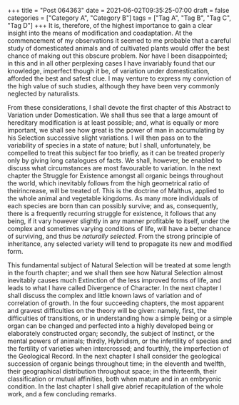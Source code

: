 +++
title = "Post 064363"
date = 2021-06-02T09:35:25-07:00
draft = false
categories = ["Category A", "Category B"]
tags = ["Tag A", "Tag B", "Tag C", "Tag D"]
+++
It is, therefore, of the highest importance to gain a clear insight into the means of modification and coadaptation. At the commencement of my observations it seemed to me probable that a careful study of domesticated animals and of cultivated plants would offer the best chance of making out this obscure problem. Nor have I been disappointed; in this and in all other perplexing cases I have invariably found that our knowledge, imperfect though it be, of variation under domestication, afforded the best and safest clue. I may venture to express my conviction of the high value of such studies, although they have been very commonly neglected by naturalists.

From these considerations, I shall devote the first chapter of this Abstract to Variation under Domestication. We shall thus see that a large amount of hereditary modification is at least possible; and, what is equally or more important, we shall see how great is the power of man in accumulating by his Selection successive slight variations. I will then pass on to the variability of species in a state of nature; but I shall, unfortunately, be compelled to treat this subject far too briefly, as it can be treated properly only by giving long catalogues of facts. We shall, however, be enabled to discuss what circumstances are most favourable to variation. In the next chapter the Struggle for Existence amongst all organic beings throughout the world, which inevitably follows from the high geometrical ratio of theirincrease, will be treated of. This is the doctrine of Malthus, applied to the whole animal and vegetable kingdoms. As many more individuals of each species are born than can possibly survive; and as, consequently, there is a frequently recurring struggle for existence, it follows that any being, if it vary however slightly in any manner profitable to itself, under the complex and sometimes varying conditions of life, will have a better chance of surviving, and thus be _naturally selected_. From the strong principle of inheritance, any selected variety will tend to propagate its new and modified form.

This fundamental subject of Natural Selection will be treated at some length in the fourth chapter; and we shall then see how Natural Selection almost inevitably causes much Extinction of the less improved forms of life, and leads to what I have called Divergence of Character. In the next chapter I shall discuss the complex and little known laws of variation and of correlation of growth. In the four succeeding chapters, the most apparent and gravest difficulties on the theory will be given: namely, first, the difficulties of transitions, or in understanding how a simple being or a simple organ can be changed and perfected into a highly developed being or elaborately constructed organ; secondly, the subject of Instinct, or the mental powers of animals; thirdly, Hybridism, or the infertility of species and the fertility of varieties when intercrossed; and fourthly, the imperfection of the Geological Record. In the next chapter I shall consider the geological succession of organic beings throughout time; in the eleventh and twelfth, their geographical distribution throughout space; in the thirteenth, their classification or mutual affinities, both when mature and in an embryonic condition. In the last chapter I shall give abrief recapitulation of the whole work, and a few concluding remarks.
